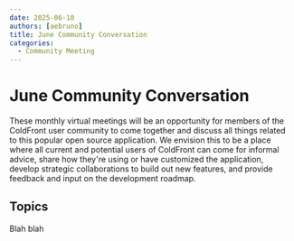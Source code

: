 ```yaml
---
date: 2025-06-10
authors: [aebruno]
title: June Community Conversation
categories:
  - Community Meeting
---
```


# June Community Conversation

These monthly virtual meetings will be an opportunity for members of the
ColdFront user community to come together and discuss all things related to
this popular open source application. We envision this to be a place where all
current and potential users of ColdFront can come for informal advice, share
how they're using or have customized the application, develop strategic
collaborations to build out new features, and provide feedback and input on the
development roadmap.

<!-- more -->

## Topics

Blah blah
